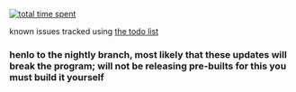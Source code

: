 [![total time spent](https://wakatime.com/badge/github/ijre/Hatsune_Miku-Bot.svg)](https://wakatime.com/@ijre/projects/fevfeooywz)

known issues tracked using [the todo list](https://github.com/ijre/Hatsune_Miku-Bot/projects/1)  
  
### henlo to the nightly branch, most likely that these updates will break the program; will not be releasing pre-builts for this you must build it yourself
